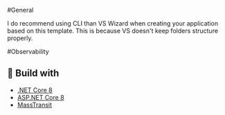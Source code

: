 #General

I do recommend using CLI than VS Wizard when creating your application based on this template. This is because VS doesn't keep folders structure properly.

#Observability


## :hammer: Build with
* [.NET Core 8](https://github.com/dotnet/core)
* [ASP.NET Core 8](https://github.com/dotnet/aspnetcore)
* [MassTransit](https://github.com/MassTransit)
